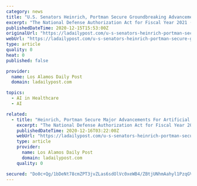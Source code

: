 ```yaml
---
category: news
title: "U.S. Senators Heinrich, Portman Secure Groundbreaking Advancements For Artificial Intelligence In FY21 National Defense Authorization Act"
excerpt: "The National Defense Authorization Act for Fiscal Year 2021 (FY21 NDAA) authorizes versions of four major pieces of legislation championed by Senators Heinrich and Portman. “Artificial intelligence – and the opportunities and challenges it will bring – will have serious national security implications,"
publishedDateTime: 2020-12-15T15:53:00Z
originalUrl: "https://ladailypost.com/u-s-senators-heinrich-portman-secure-groundbreaking-advancements-for-artificial-intelligence-in-fy21-national-defense-authorization-act/"
webUrl: "https://ladailypost.com/u-s-senators-heinrich-portman-secure-groundbreaking-advancements-for-artificial-intelligence-in-fy21-national-defense-authorization-act/"
type: article
quality: 0
heat: 0
published: false

provider:
  name: Los Alamos Daily Post
  domain: ladailypost.com

topics:
  - AI in Healthcare
  - AI

related:
  - title: "Heinrich, Portman Secure Major Advancements For Artificial Intelligence In FY21 National Defense Authorization Act"
    excerpt: "The National Defense Authorization Act for Fiscal Year 2021 (FY21 NDAA) authorizes versions of four major pieces of legislation championed by Senators Heinrich and Portman. “Artificial intelligence – and the opportunities and challenges it will bring – will have serious national security implications,"
    publishedDateTime: 2020-12-16T03:22:00Z
    webUrl: "https://ladailypost.com/u-s-senators-heinrich-portman-secure-groundbreaking-advancements-for-artificial-intelligence-in-fy21-national-defense-authorization-act/"
    type: article
    provider:
      name: Los Alamos Daily Post
      domain: ladailypost.com
    quality: 0

secured: "Do0c+Qg/1bDeNt78cmZPT3jvZLas6sdOlVc0xeWB4/ZBtjUNhmAahyl1PzqGVRusuoFFMrP9GiIZHjwBQnoObVodPoEVlRkG1yWBup/QYerpyDJ25oKHEsTFq/dEOTtKYNyLddF1BI5+HPKkg4bPnc2YQuYP47SZ9w1hOE/4nqHDuibeQgQ1cfpvnXK9++LxidbLscBM8QYcNMzw17y0i1dv0+YCiGEnEt3Pnu09hrfKnJ9iNXASetS4S2d6NIGH11a75Qf+SNfez7YHHVZDJEPHNl4ybHLALA79jp5wvsCtvLJEcRQ8ezzIcAdmbbGn/So6rLaJ0SCLSjdPgyUto89Vr1nGlSNSsYUcMvu/gL0=;CTvDnmjUA2gyiyjK+UfJIA=="
---
```


